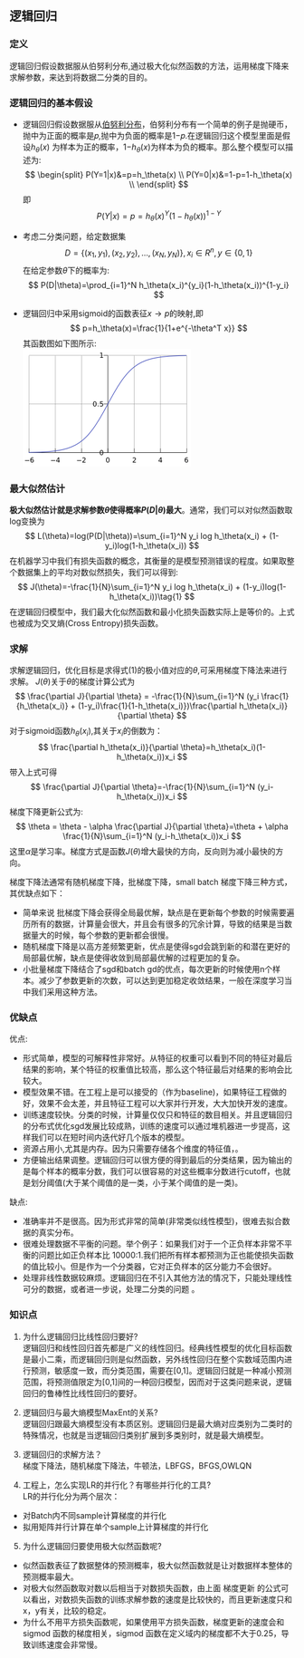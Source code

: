 <head>
    <script src="https://cdn.mathjax.org/mathjax/latest/MathJax.js?config=TeX-AMS-MML_HTMLorMML" type="text/javascript"></script>
    <script type="text/x-mathjax-config">
    	MathJax.Hub.Config({tex2jax: {
             inlineMath: [['$','$']],
             displayMath: [["\\(","\\)"],["\\[","\\]"]],
             processEscapes: true
           }
         });
    </script>
</head>

## 逻辑回归

### 定义
逻辑回归假设数据服从伯努利分布,通过极大化似然函数的方法，运用梯度下降来求解参数，来达到将数据二分类的目的。

### 逻辑回归的基本假设

- 逻辑回归假设数据服从[伯努利分布](../statics/bernoulli_distribution.md)，伯努利分布有一个简单的例子是抛硬币，抛中为正面的概率是𝑝,抛中为负面的概率是1−𝑝.在逻辑回归这个模型里面是假设$h_\theta(x)$ 为样本为正的概率，1−$h_\theta(x)$为样本为负的概率。那么整个模型可以描述为:
$$
    \begin{split}
    P(Y=1|x)&=p=h_\theta(x) \\
    P(Y=0|x)&=1-p=1-h_\theta(x) \\
    \end{split}
$$
即
$$
    P(Y|x) =p=h_\theta(x)^Y(1-h_\theta(x))^{1-Y} 
$$



- 考虑二分类问题，给定数据集
$$
    D=\{(x_1,y_1),(x_2,y_2),\dots,(x_N,y_N)\},x_i\in R^n,y\in \{0,1\}
$$
在给定参数$\theta$下的概率为:
$$
    P(D|\theta)=\prod_{i=1}^N h_\theta(x_i)^{y_i}(1-h_\theta(x_i))^{1-y_i}
$$

-  逻辑回归中采用sigmoid的函数表征$x\rightarrow p$的映射,即
$$
    p=h_\theta(x)=\frac{1}{1+e^{-\theta^T x}}
$$
其函数图如下图所示:<br/>
![](images/2021-07-25-22-55-03.png)

### 最大似然估计
**极大似然估计就是求解参数$\theta$使得概率$P(D|\theta)$最大**。通常，我们可以对似然函数取log变换为
$$
     L(\theta)=log(P(D|\theta))=\sum_{i=1}^N y_i log h_\theta(x_i) + (1-y_i)log(1-h_\theta(x_i))
$$
在机器学习中我们有损失函数的概念，其衡量的是模型预测错误的程度。如果取整个数据集上的平均对数似然损失，我们可以得到:
$$
    J(\theta)=-\frac{1}{N}\sum_{i=1}^N y_i log h_\theta(x_i) + (1-y_i)log(1-h_\theta(x_i))\tag{1}
$$
在逻辑回归模型中，我们最大化似然函数和最小化损失函数实际上是等价的。上式也被成为交叉熵(Cross Entropy)损失函数。

### 求解
求解逻辑回归，优化目标是求得式(1)的极小值对应的$\theta$,可采用梯度下降法来进行求解。
$J(\theta)$关于$\theta$的梯度计算公式为
$$
\frac{\partial J}{\partial \theta} = -\frac{1}{N}\sum_{i=1}^N (y_i \frac{1}{h_\theta(x_i)} + (1-y_i)\frac{1}{1-h_\theta(x_i)})\frac{\partial h_\theta(x_i)}{\partial \theta}
$$
对于sigmoid函数$h_\theta(x_i)$,其关于$x_i$的倒数为：
$$
\frac{\partial h_\theta(x_i)}{\partial \theta}=h_\theta(x_i)(1-h_\theta(x_i))x_i
$$
带入上式可得
$$
\frac{\partial J}{\partial \theta}=-\frac{1}{N}\sum_{i=1}^N (y_i-h_\theta(x_i))x_i
$$
梯度下降更新公式为:
$$
    \theta = \theta - \alpha \frac{\partial J}{\partial \theta}=\theta + \alpha \frac{1}{N}\sum_{i=1}^N (y_i-h_\theta(x_i))x_i
$$
这里$\alpha$是学习率。梯度方式是函数$J(\theta)$增大最快的方向，反向则为减小最快的方向。

梯度下降法通常有随机梯度下降，批梯度下降，small batch 梯度下降三种方式，其优缺点如下：
- 简单来说 批梯度下降会获得全局最优解，缺点是在更新每个参数的时候需要遍历所有的数据，计算量会很大，并且会有很多的冗余计算，导致的结果是当数据量大的时候，每个参数的更新都会很慢。
- 随机梯度下降是以高方差频繁更新，优点是使得sgd会跳到新的和潜在更好的局部最优解，缺点是使得收敛到局部最优解的过程更加的复杂。
- 小批量梯度下降结合了sgd和batch gd的优点，每次更新的时候使用n个样本。减少了参数更新的次数，可以达到更加稳定收敛结果，一般在深度学习当中我们采用这种方法。

### 优缺点
优点:
- 形式简单，模型的可解释性非常好。从特征的权重可以看到不同的特征对最后结果的影响，某个特征的权重值比较高，那么这个特征最后对结果的影响会比较大。
- 模型效果不错。在工程上是可以接受的（作为baseline)，如果特征工程做的好，效果不会太差，并且特征工程可以大家并行开发，大大加快开发的速度。
- 训练速度较快。分类的时候，计算量仅仅只和特征的数目相关。并且逻辑回归的分布式优化sgd发展比较成熟，训练的速度可以通过堆机器进一步提高，这样我们可以在短时间内迭代好几个版本的模型。
- 资源占用小,尤其是内存。因为只需要存储各个维度的特征值，。
- 方便输出结果调整。逻辑回归可以很方便的得到最后的分类结果，因为输出的是每个样本的概率分数，我们可以很容易的对这些概率分数进行cutoff，也就是划分阈值(大于某个阈值的是一类，小于某个阈值的是一类)。

缺点:
- 准确率并不是很高。因为形式非常的简单(非常类似线性模型)，很难去拟合数据的真实分布。
- 很难处理数据不平衡的问题。举个例子：如果我们对于一个正负样本非常不平衡的问题比如正负样本比 10000:1.我们把所有样本都预测为正也能使损失函数的值比较小。但是作为一个分类器，它对正负样本的区分能力不会很好。
- 处理非线性数据较麻烦。逻辑回归在不引入其他方法的情况下，只能处理线性可分的数据，或者进一步说，处理二分类的问题 。

### 知识点
1. 为什么逻辑回归比线性回归要好?<br/>
逻辑回归和线性回归首先都是广义的线性回归。经典线性模型的优化目标函数是最小二乘，而逻辑回归则是似然函数，另外线性回归在整个实数域范围内进行预测，敏感度一致，而分类范围，需要在[0,1]。逻辑回归就是一种减小预测范围，将预测值限定为[0,1]间的一种回归模型，因而对于这类问题来说，逻辑回归的鲁棒性比线性回归的要好。

2. 逻辑回归与最大熵模型MaxEnt的关系?<br/>
逻辑回归跟最大熵模型没有本质区别。逻辑回归是最大熵对应类别为二类时的特殊情况，也就是当逻辑回归类别扩展到多类别时，就是最大熵模型。

3. 逻辑回归的求解方法？<br/>
梯度下降法，随机梯度下降法，牛顿法，LBFGS，BFGS,OWLQN

4. 工程上，怎么实现LR的并行化？有哪些并行化的工具?<br/>
LR的并行化分为两个层次：
- 对Batch内不同sample计算梯度的并行化
- 拟用矩阵并行计算在单个sample上计算梯度的并行化

5. 为什么逻辑回归要使用极大似然函数呢?<br/>
- 似然函数表征了数据整体的预测概率，极大似然函数就是让对数据样本整体的预测概率最大。
- 对极大似然函数取对数以后相当于对数损失函数，由上面 梯度更新 的公式可以看出，对数损失函数的训练求解参数的速度是比较快的，而且更新速度只和x，y有关，比较的稳定。
- 为什么不用平方损失函数呢，如果使用平方损失函数，梯度更新的速度会和 sigmod 函数的梯度相关，sigmod 函数在定义域内的梯度都不大于0.25，导致训练速度会非常慢。